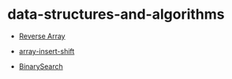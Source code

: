 # data-structures-and-algorithms

- [Reverse Array](Reverse-Array/readme.md)

- [array-insert-shift](array-insert-shift/readme.md)


- [BinarySearch](BinarySearch/readme.md)
